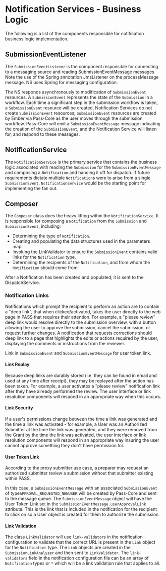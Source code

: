 # Notification Services - Business Logic

The following is a list of the components responsible for notification business logic implementation.

## SubmissionEventListener
The `SubmissionEventListener` is the component responsible for connecting to a messaging source and reading 
SubmissionEventMessage messages.  Note the use of the Spring annotation JmsListener on the processMessage message.  NS 
uses Spring for messaging configuration.

The NS responds asynchronously to modification of `SubmissionEvent` resources. A `SubmissionEvent` represents the state of 
the `Submission` in a workflow. Each time a significant step in the submission workflow is taken, a `SubmissionEvent`
resource will be created.  Notification Services do not create `SubmissionEvent` resources; `SubmissionEvent`
resources are created by Ember via Pass-Core as the user moves through the submission workflow.  Pass-Core will emit 
a `SubmissionEventMessage` message indicating the creation of the `SubmissionEvent`, and the Notification Service will 
listen for, and respond to these messages.

## NotificationService
The `NotificationService` is the primary service that contains the business logic associated with reading the `Submission`
for the `SubmissionEventMessage` and composing a `Notification` and handing it off for dispatch. If future requirements 
dictate multiple `Notification`s were to arise from a single `SubmissionEvent`, `NotificationService` would be the 
starting point for implementing the fan out.

## Composer
The `Composer` class does the heavy lifting within the `NotificationService`. It is responsible for composing a `Notification`
from the `Submission` and `SubmissionEvent`, including:

- Determining the type of `Notification`.
- Creating and populating the data structures used in the parameters map.
- Invoking the LinkValidator to ensure the `SubmissionEvent` contains valid links for the `Notification` type.
- Determining the recipients of the `Notification`, and from whom the `Notification` should come from.

After a Notification has been created and populated, it is sent to the DispatchService.

### Notification Links

Notifications which prompt the recipient to perform an action are to contain a "deep link", that when clicked/activated, 
takes the user directly to the web page in PASS that requires their attention.  For example, a "please review" deep link 
would resolve directly to the submission overview, with a button allowing the user to approve the submission, cancel the 
submission, or request further changes. A notification that requests corrections should deep link to a page that 
highlights the edits or actions required by the user, displaying the comments or instructions from the reviewer.

Link in `SubmissionEvent` and `SubmissionEventMessage` for user token link.

#### Link Replay
Because deep links are durably stored (i.e. they can be found in email and used at any time after receipt), they may be 
replayed after the action has been taken. For example, a user activates a "please review" notification link after they 
have already performed the review. The user interface or link resolution components will respond in an appropriate way 
when this occurs.

#### Link Security
If a user's permissions change between the time a link was generated and the time a link was activated - for example, a 
User was an Authorized Submitter at the time the link was generated, and they were removed from the Grant by the time 
the link was activated, the user interface or link resolution components will respond in an appropriate way insuring the 
user cannot approve something they don't have permission for.

#### User Token Link

According to the proxy submitter use case, a preparer may request an authorized submitter review a submission without 
that submitter existing within PASS. 

In this case, a `SubmissionEventMessage` with an associated `SubmissionEvent` of type`APPROVAL_REQUESTED_NEWUSER` will 
be created by Pass-Core and sent to the message queue. The `SubmissionEventMessage` object will have the User Token
Link set in the `SubmissionEventMessage.userApprovalLink` attribute. This is the link that is included in the
notification for the recipient to click on so a User object is created for them to authorize the submission.

#### Link Validation

The class `LinkValidator` will use `link-validators` in the notification configuration to validate that the correct URL 
is present in the `Link` object for the `Notification` type.  The `Link` objects are created in the 
`SubmissionLinkAnalyzer` and then sent to `LinkValidator`.  The `link-validators` field in the notification 
configuration file can be an array of `Notification` types or `*` which will be a link validation rule that applies to 
all.
